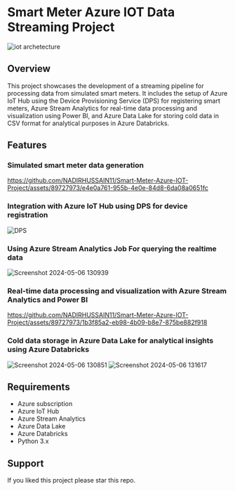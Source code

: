 # Smart Meter Azure IOT Data Streaming Project


![iot archetecture](https://github.com/NADIRHUSSAIN11/Smart-Meter-Azure-IOT-Project/assets/89727973/09242e86-9c9f-463a-ad95-fe6904bc55dc)


## Overview
This project showcases the development of a streaming pipeline for processing data from simulated smart meters. It includes the setup of Azure IoT Hub using the Device Provisioning Service (DPS) for registering smart meters, Azure Stream Analytics for real-time data processing and visualization using Power BI, and Azure Data Lake for storing cold data in CSV format for analytical purposes in Azure Databricks.

## Features

### Simulated smart meter data generation
https://github.com/NADIRHUSSAIN11/Smart-Meter-Azure-IOT-Project/assets/89727973/e4e0a761-955b-4e0e-84d8-6da08a0651fc
### Integration with Azure IoT Hub using DPS for device registration
![DPS](https://github.com/NADIRHUSSAIN11/Smart-Meter-Azure-IOT-Project/assets/89727973/b497725f-8544-44be-bd34-3c6c1460198b)
### Using Azure Stream Analytics Job For querying the realtime data
![Screenshot 2024-05-06 130939](https://github.com/NADIRHUSSAIN11/Smart-Meter-Azure-IOT-Project/assets/89727973/897066bc-38f7-47e2-89e9-4a2c9185d8cb)
### Real-time data processing and visualization with Azure Stream Analytics and Power BI
https://github.com/NADIRHUSSAIN11/Smart-Meter-Azure-IOT-Project/assets/89727973/1b3f85a2-eb98-4b09-b8e7-875be882f918
### Cold data storage in Azure Data Lake for analytical insights using Azure Databricks
![Screenshot 2024-05-06 130851](https://github.com/NADIRHUSSAIN11/Smart-Meter-Azure-IOT-Project/assets/89727973/d9e952b4-9945-41f2-ae8a-a8e5448e79f8)
![Screenshot 2024-05-06 131617](https://github.com/NADIRHUSSAIN11/Smart-Meter-Azure-IOT-Project/assets/89727973/a0c267ef-90ed-46d5-b392-949e834a4992)



## Requirements
- Azure subscription
- Azure IoT Hub
- Azure Stream Analytics
- Azure Data Lake
- Azure Databricks
- Python 3.x

## Support
If you liked this project please star this repo.
